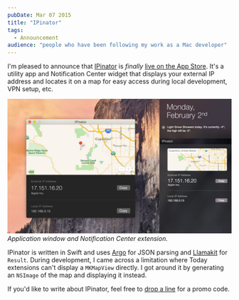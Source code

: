 ```yaml
---
pubDate: Mar 07 2015
title: "IPinator"
tags:
  - Announcement
audience: "people who have been following my work as a Mac developer"
---
```


I'm pleased to announce that [IPinator](http://ipinator.kaishin.co) is *finally*
[live on the App Store](https://itunes.apple.com/us/app/ipinator/id959111981).
It's a utility app and Notification Center widget that displays your external IP
address and locates it on a map for easy access during local development, VPN
setup, etc.

![IPinator screenshot](./ipinator-screenshot.jpg) *Application window and
Notification Center extension.*

IPinator is written in Swift and uses [Argo](https://github.com/thoughtbot/Argo)
for JSON parsing and [Llamakit](https://github.com/LlamaKit/LlamaKit) for
`Result`. During development, I came across a limitation where Today extensions
can't display a `MKMapView` directly. I got around it by generating an `NSImage`
of the map and displaying it instead.

If you'd like to write about IPinator, feel free to [drop a
line](http://ipinator.kaishin.co/support) for a promo code.
